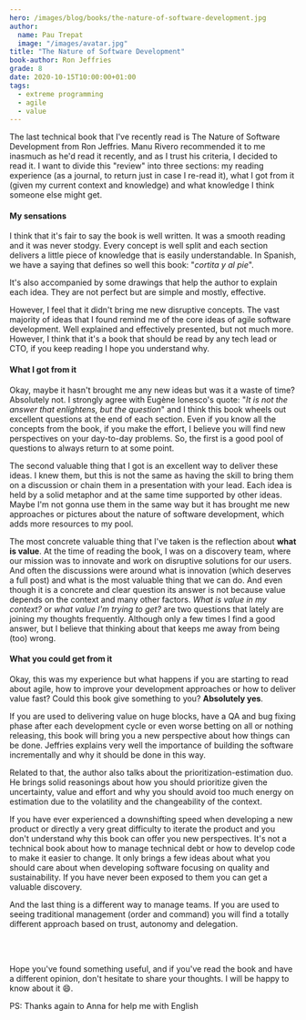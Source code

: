 ```yaml
---
hero: /images/blog/books/the-nature-of-software-development.jpg
author:
  name: Pau Trepat
  image: "/images/avatar.jpg"
title: "The Nature of Software Development"
book-author: Ron Jeffries
grade: 8
date: 2020-10-15T10:00:00+01:00
tags: 
  - extreme programming 
  - agile 
  - value
---
```



The last technical book that I've recently read is The Nature of Software Development from Ron Jeffries. Manu Rivero recommended it to me inasmuch as he'd read it recently, and as I trust his criteria, I decided to read it.
I want to divide this "review" into three sections: my reading experience (as a journal, to return just in case I re-read it), what I got from it (given my current context and knowledge) and what knowledge I think someone else might get.


#### My sensations
I think that it's fair to say the book is well written. It was a smooth reading and it was never stodgy. Every concept is well split and each section delivers a little piece of knowledge that is easily understandable. In Spanish, we have a saying that defines so well this book: "_cortita y al pie_".

It's also accompanied by some drawings that help the author to explain each idea. They are not perfect but are simple and mostly, effective.

However, I feel that it didn't bring me new disruptive concepts. The vast majority of ideas that I found remind me of the core ideas of agile software development. Well explained and effectively presented, but not much more. However, I think that it's a book that should be read by any tech lead or CTO, if you keep reading I hope you understand why.


#### What I got from it

Okay, maybe it hasn't brought me any new ideas but was it a waste of time? Absolutely not. I strongly agree with Eugène Ionesco's quote: "_It is not the answer that enlightens, but the question_" and I think this book wheels out excellent questions at the end of each section. Even if you know all the concepts from the book, if you make the effort, I believe you will find new perspectives on your day-to-day problems. So, the first is a good pool of questions to always return to at some point.

The second valuable thing that I got is an excellent way to deliver these ideas. I knew them, but this is not the same as having the skill to bring them on a discussion or chain them in a presentation with your lead. Each idea is held by a solid metaphor and at the same time supported by other ideas. Maybe I'm not gonna use them in the same way but it has brought me new approaches or pictures about the nature of software development, which adds more resources to my pool.

The most concrete valuable thing that I've taken is the reflection about **what is value**. At the time of reading the book, I was on a discovery team, where our mission was to innovate and work on disruptive solutions for our users. And often the discussions were around what is innovation (which deserves a full post) and what is the most valuable thing that we can do. And even though it is a concrete and clear question its answer is not because value depends on the context and many other factors.
_What is value in my context?_ or _what value I'm trying to get?_ are two questions that lately are joining my thoughts frequently. Although only a few times I find a good answer, but I believe that thinking about that keeps me away from being (too) wrong.


#### What you could get from it

Okay, this was my experience but what happens if you are starting to read about agile, how to improve your development approaches or how to deliver value fast? Could this book give something to you? **Absolutely yes**.

If you are used to delivering value on huge blocks, have a QA and bug fixing phase after each development cycle or even worse betting on all or nothing releasing, this book will bring you a new perspective about how things can be done. Jeffries explains very well the importance of building the software incrementally and why it should be done in this way.

Related to that, the author also talks about the prioritization-estimation duo. He brings solid reasonings about how you should prioritize given the uncertainty, value and effort and why you should avoid too much energy on estimation due to the volatility and the changeability of the context.

If you have ever experienced a downshifting speed when developing a new product or directly a very great difficulty to iterate the product and you don't understand why this book can offer you new perspectives. It's not a technical book about how to manage technical debt or how to develop code to make it easier to change. It only brings a few ideas about what you should care about when developing software focusing on quality and sustainability. If you have never been exposed to them you can get a valuable discovery.

And the last thing is a different way to manage teams. If you are used to seeing traditional management (order and command) you will find a totally different approach based on trust, autonomy and delegation.

<br/><br/>

Hope you've found something useful, and if you've read the book and have a different opinion, don't hesitate to share your thoughts. I will be happy to know about it 😄.


PS: Thanks again to Anna for help me with English